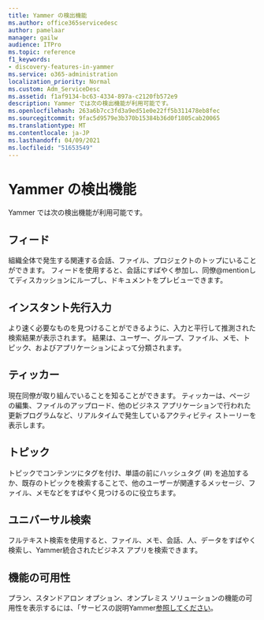 ```yaml
---
title: Yammer の検出機能
ms.author: office365servicedesc
author: pamelaar
manager: gailw
audience: ITPro
ms.topic: reference
f1_keywords:
- discovery-features-in-yammer
ms.service: o365-administration
localization_priority: Normal
ms.custom: Adm_ServiceDesc
ms.assetid: f1af9134-bc63-4334-897a-c2120fb572e9
description: Yammer では次の検出機能が利用可能です。
ms.openlocfilehash: 263a6b7cc3fd3a9ed51e0e22ff5b311478eb8fec
ms.sourcegitcommit: 9fac5d9579e3b370b15384b36d0f1805cab20065
ms.translationtype: MT
ms.contentlocale: ja-JP
ms.lasthandoff: 04/09/2021
ms.locfileid: "51653549"
---
```

# <a name="discovery-features-in-yammer"></a>Yammer の検出機能

Yammer では次の検出機能が利用可能です。
  
## <a name="feeds"></a>フィード

組織全体で発生する関連する会話、ファイル、プロジェクトのトップにいることができます。 フィードを使用すると、会話にすばやく参加し、同僚@mentionしてディスカッションにループし、ドキュメントをプレビューできます。

## <a name="instant-type-ahead"></a>インスタント先行入力

より速く必要なものを見つけることができるように、入力と平行して推測された検索結果が表示されます。 結果は、ユーザー、グループ、ファイル、メモ、トピック、およびアプリケーションによって分類されます。
    
## <a name="ticker"></a>ティッカー

現在同僚が取り組んでいることを知ることができます。 ティッカーは、ページの編集、ファイルのアップロード、他のビジネス アプリケーションで行われた更新プログラムなど、リアルタイムで発生しているアクティビティ ストーリーを表示します。
  
## <a name="topics"></a>トピック

トピックでコンテンツにタグを付け、単語の前にハッシュタグ (#) を追加するか、既存のトピックを検索することで、他のユーザーが関連するメッセージ、ファイル、メモなどをすばやく見つけるのに役立ちます。
  
## <a name="universal-search"></a>ユニバーサル検索

フルテキスト検索を使用すると、ファイル、メモ、会話、人、データをすばやく検索し、Yammer統合されたビジネス アプリを検索できます。
  
## <a name="feature-availability"></a>機能の可用性

プラン、スタンドアロン オプション、オンプレミス ソリューションの機能の可用性を表示するには、「サービスの説明Yammer[参照してください](yammer-service-description.md)。
  
  
